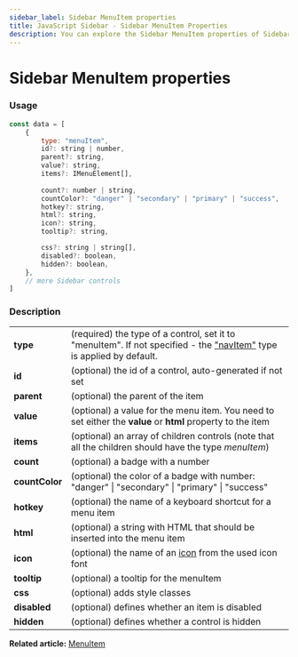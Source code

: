 ```yaml
---
sidebar_label: Sidebar MenuItem properties
title: JavaScript Sidebar - Sidebar MenuItem Properties 
description: You can explore the Sidebar MenuItem properties of Sidebar in the documentation of the DHTMLX JavaScript UI library. Browse developer guides and API reference, try out code examples and live demos, and download a free 30-day evaluation version of DHTMLX Suite.
---
```


# Sidebar MenuItem properties

### Usage

~~~js
const data = [
	{
		type: "menuItem",
		id?: string | number,
		parent?: string,
		value?: string,	
		items?: IMenuElement[],
	
		count?: number | string,
		countColor?: "danger" | "secondary" | "primary" | "success",
		hotkey?: string,
		html?: string,
		icon?: string,
		tooltip?: string,

		css?: string | string[],
		disabled?: boolean,
		hidden?: boolean,
    },
	// more Sidebar controls
]
~~~

### Description

<table>
	<tbody>
        <tr>
			<td><b>type</b></td>
			<td>(required) the type of a control, set it to "menuItem". If not specified - the <a href="../../navitem">"navItem"</a> type is applied by default.</td>
		</tr>
        <tr>
			<td><b>id</b></td>
			<td>(optional) the id of a control, auto-generated if not set</td>
		</tr>
		<tr>
			<td><b>parent</b></td>
			<td>(optional) the parent of the item</td>
		</tr>
		<tr>
			<td><b>value</b></td>
			<td>(optional)  a value for the menu item. You need to set either the <b>value</b> or <b>html</b> property to the item</td>
		</tr>
		<tr>
			<td><b>items</b></td>
			<td>(optional) an array of children controls (note that all the children should have the type <i>menuItem</i>)</td>
		</tr>
		<tr>
			<td><b>count</b></td>
			<td>(optional) a badge with a number</td>
		</tr>
        <tr>
			<td><b>countColor</b></td>
			<td>(optional) the color of a badge with number: "danger" | "secondary" | "primary" | "success" </td>
		</tr>
		<tr>
			<td><b>hotkey</b></td>
			<td>(optional) the name of a keyboard shortcut for a menu item</td>
		</tr>
		<tr>
			<td><b>html</b></td>
			<td>(optional) a string with HTML that should be inserted into the menu item</td>
		</tr>
        <tr>
			<td><b>icon</b></td>
			<td>(optional) the name of an <a href="../../../menu/customization">icon</a> from the used icon font</td>
		</tr>
		<tr>
			<td><b>tooltip</b></td>
			<td>(optional) a tooltip for the menuItem</td>
		</tr>
		<tr>
			<td><b>css</b></td>
			<td>(optional) adds style classes</td>
		</tr>
		<tr>
			<td><b>disabled</b></td>
			<td>(optional) defines whether an item is disabled</td>
		</tr>
		<tr>
			<td><b>hidden</b></td>
			<td>(optional) defines whether a control is hidden</td>
		</tr>
    </tbody>
</table>

**Related article:** [MenuItem](sidebar/menuitem.md)